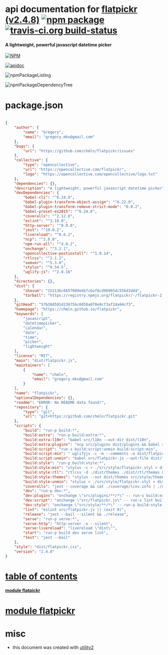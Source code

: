 # api documentation for  [flatpickr (v2.4.8)](https://chmln.github.io/flatpickr)  [![npm package](https://img.shields.io/npm/v/npmdoc-flatpickr.svg?style=flat-square)](https://www.npmjs.org/package/npmdoc-flatpickr) [![travis-ci.org build-status](https://api.travis-ci.org/npmdoc/node-npmdoc-flatpickr.svg)](https://travis-ci.org/npmdoc/node-npmdoc-flatpickr)
#### A lightweight, powerful javascript datetime picker

[![NPM](https://nodei.co/npm/flatpickr.png?downloads=true)](https://www.npmjs.com/package/flatpickr)

[![apidoc](https://npmdoc.github.io/node-npmdoc-flatpickr/build/screenCapture.buildNpmdoc.browser.%2Fhome%2Ftravis%2Fbuild%2Fnpmdoc%2Fnode-npmdoc-flatpickr%2Ftmp%2Fbuild%2Fapidoc.html.png)](https://npmdoc.github.io/node-npmdoc-flatpickr/build/apidoc.html)

![npmPackageListing](https://npmdoc.github.io/node-npmdoc-flatpickr/build/screenCapture.npmPackageListing.svg)

![npmPackageDependencyTree](https://npmdoc.github.io/node-npmdoc-flatpickr/build/screenCapture.npmPackageDependencyTree.svg)



# package.json

```json

{
    "author": {
        "name": "Gregory",
        "email": "gregory.mkv@gmail.com"
    },
    "bugs": {
        "url": "https://github.com/chmln/flatpickr/issues"
    },
    "collective": {
        "type": "opencollective",
        "url": "https://opencollective.com/flatpickr",
        "logo": "https://opencollective.com/opencollective/logo.txt"
    },
    "dependencies": {},
    "description": "A lightweight, powerful javascript datetime picker",
    "devDependencies": {
        "babel-cli": "^6.24.0",
        "babel-plugin-transform-object-assign": "^6.22.0",
        "babel-plugin-transform-remove-strict-mode": "0.0.2",
        "babel-preset-es2015": "^6.24.0",
        "coveralls": "^2.12.0",
        "eslint": "^3.18.0",
        "http-server": "^0.9.0",
        "jest": "^19.0.2",
        "livereload": "^0.6.2",
        "ncp": "^2.0.0",
        "npm-run-all": "^4.0.2",
        "onchange": "^3.2.1",
        "opencollective-postinstall": "^1.0.14",
        "rtlcss": "^2.1.2",
        "semver": "^5.3.0",
        "stylus": "^0.54.5",
        "uglify-js": "^2.8.16"
    },
    "directories": {},
    "dist": {
        "shasum": "152136c6657089ebb7c6af8cd969054c55bd3dd4",
        "tarball": "https://registry.npmjs.org/flatpickr/-/flatpickr-2.4.8.tgz"
    },
    "gitHead": "57b30d591d23875bc6058a070e8cf3af2da94cf3",
    "homepage": "https://chmln.github.io/flatpickr",
    "keywords": [
        "javascript",
        "datetimepicker",
        "calendar",
        "date",
        "time",
        "picker",
        "lightweight"
    ],
    "license": "MIT",
    "main": "dist/flatpickr.js",
    "maintainers": [
        {
            "name": "chmln",
            "email": "gregory.mkv@gmail.com"
        }
    ],
    "name": "flatpickr",
    "optionalDependencies": {},
    "readme": "ERROR: No README data found!",
    "repository": {
        "type": "git",
        "url": "git+https://github.com/chmln/flatpickr.git"
    },
    "scripts": {
        "build": "run-p build:*",
        "build:extra": "run-p build:extra:*",
        "build:extra:l10n": "babel src/l10n --out-dir dist/l10n",
        "build:extra:plugins": "ncp src/plugins dist/plugins && babel src/plugins --out-dir dist/plugins",
        "build:script": "run-s build:script:unmin build:script:min",
        "build:script:min": " uglifyjs -c -m --comments -o dist/flatpickr.min.js -- dist/flatpickr.js ",
        "build:script:unmin": "babel src/flatpickr.js --out-file dist/flatpickr.js",
        "build:style": "run-p build:style:*",
        "build:style:min": "stylus -c < ./src/style/flatpickr.styl > dist/flatpickr.min.css",
        "build:style:rtl": "rtlcss -d ./dist/themes ./dist/rtl/themes && rtlcss dist/flatpickr.min.css dist/rtl/flatpickr.min.css",
        "build:style:themes": "stylus --out dist/themes src/style/themes",
        "build:style:unmin": "stylus < ./src/style/flatpickr.styl > dist/flatpickr.css",
        "coveralls": "jest --coverage && cat ./coverage/lcov.info | ./node_modules/coveralls/bin/coveralls.js",
        "dev": "run-p dev:*",
        "dev:plugins": "onchange \"src/plugins/**/*\" -- run-s build:extra:plugins",
        "dev:script": "onchange \"src/flatpickr.js\" -- run-s lint build:script:unmin",
        "dev:style": "onchange \"src/style/**/*\" -- run-p build:style:unmin build:style:themes",
        "lint": "eslint src/flatpickr.js || (exit 0)",
        "release": "jest --bail --silent && ./release",
        "serve": "run-p serve:*",
        "serve:http": "http-server -o --silent",
        "serve:livereload": "livereload \"dist\"",
        "start": "run-p build dev serve lint",
        "test": "jest --bail"
    },
    "style": "dist/flatpickr.css",
    "version": "2.4.8"
}
```



# <a name="apidoc.tableOfContents"></a>[table of contents](#apidoc.tableOfContents)

#### [module flatpickr](#apidoc.module.flatpickr)



# <a name="apidoc.module.flatpickr"></a>[module flatpickr](#apidoc.module.flatpickr)



# misc
- this document was created with [utility2](https://github.com/kaizhu256/node-utility2)
